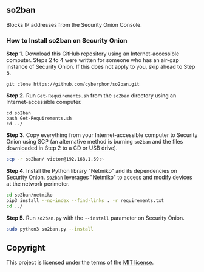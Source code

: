 ## so2ban
Blocks IP addresses from the Security Onion Console.

### How to Install so2ban on Security Onion
**Step 1.** Download this GitHub repository using an Internet-accessible computer. Steps 2 to 4 were written for someone who has an air-gap instance of Security Onion. If this does not apply to you, skip ahead to Step 5. 
```
git clone https://github.com/cyberphor/so2ban.git
```

**Step 2.** Run `Get-Requirements.sh` from the `so2ban` directory using an Internet-accessible computer.
```
cd so2ban
bash Get-Requirements.sh
cd ../
```

**Step 3.** Copy everything from your Internet-accessible computer to Security Onion using SCP (an alternative method is burning `so2ban` and the files downloaded in Step 2 to a CD or USB drive). 
```bash
scp -r so2ban/ victor@192.168.1.69:~
```

**Step 4.** Install the Python library "Netmiko" and its dependencies on Security Onion. `so2ban` leverages "Netmiko" to access and modify devices at the network perimeter. 
```bash
cd so2ban/netmiko
pip3 install --no-index --find-links . -r requirements.txt
cd ../
```

**Step 5.** Run `so2ban.py` with the `--install` parameter on Security Onion. 
```bash
sudo python3 so2ban.py --install
```

## Copyright
This project is licensed under the terms of the [MIT license](/LICENSE). 
